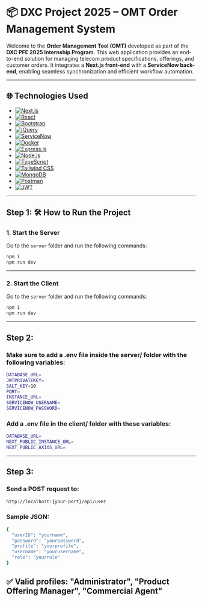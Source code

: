 <a id="readme-top"></a>


# 📦 DXC Project 2025 – OMT Order Management System

Welcome to the **Order Management Tool (OMT)** developed as part of the **DXC PFE 2025 Internship Program**. This web application provides an end-to-end solution for managing telecom product specifications, offerings, and customer orders. It integrates a **Next.js front-end** with a **ServiceNow back-end**, enabling seamless synchronization and efficient workflow automation.

---

## 🌐 Technologies Used

* [![Next.js](https://img.shields.io/badge/Next.js-black?style=for-the-badge&logo=next.js&logoColor=white)](https://nextjs.org/)
* [![React](https://img.shields.io/badge/React-blue?style=for-the-badge&logo=react&logoColor=white)](https://reactjs.org/)
* [![Bootstrap](https://img.shields.io/badge/Bootstrap-purple?style=for-the-badge&logo=bootstrap&logoColor=white)](https://getbootstrap.com/)
* [![jQuery](https://img.shields.io/badge/jQuery-lightblue?style=for-the-badge&logo=jquery&logoColor=white)](https://jquery.com/)
* [![ServiceNow](https://img.shields.io/badge/ServiceNow-green?style=for-the-badge&logo=servicenow&logoColor=white)](https://www.servicenow.com/)
* [![Docker](https://img.shields.io/badge/Docker-blue?style=for-the-badge&logo=docker&logoColor=white)](https://www.docker.com/)
* [![Express.js](https://img.shields.io/badge/Express.js-grey?style=for-the-badge&logo=express&logoColor=white)](https://expressjs.com/)
* [![Node.js](https://img.shields.io/badge/Node.js-darkgreen?style=for-the-badge&logo=node.js&logoColor=white)](https://nodejs.org/)
* [![TypeScript](https://img.shields.io/badge/TypeScript-blue?style=for-the-badge&logo=typescript&logoColor=white)](https://www.typescriptlang.org/)
* [![Tailwind CSS](https://img.shields.io/badge/Tailwind_CSS-teal?style=for-the-badge&logo=tailwind-css&logoColor=white)](https://tailwindcss.com/)
* [![MongoDB](https://img.shields.io/badge/MongoDB-darkgreen?style=for-the-badge&logo=mongodb&logoColor=white)](https://www.mongodb.com/)
* [![Postman](https://img.shields.io/badge/Postman-orange?style=for-the-badge&logo=postman&logoColor=white)](https://www.postman.com/)
* [![JWT](https://img.shields.io/badge/JWT-000000?style=for-the-badge&logo=jsonwebtokens&logoColor=white)](https://jwt.io/)



---

## Step 1: 🛠 How to Run the Project

### 1. Start the Server

Go to the `server` folder and run the following commands:

```sh
npm i
npm run dev
```

---


### 2. Start the Client

Go to the `server` folder and run the following commands:

```sh
npm i
npm run dev
```

---

## Step 2:

### Make sure to add a .env file inside the server/ folder with the following variables:

```sh
DATABASE_URL=
JWTPRIVATEKEY=
SALT_KEY=10
PORT=
INSTANCE_URL=
SERVICENOW_USERNAME=
SERVICENOW_PASSWORD=
```


### Add a .env file in the client/ folder with these variables:

```sh
DATABASE_URL=
NEXT_PUBLIC_INSTANCE_URL= 
NEXT_PUBLIC_AXIOS_URL=
```

---

## Step 3:

### Send a POST request to:
```sh
http://localhost:{your-port}/api/user
```

###  Sample JSON:
```sh
{
  "userID": "yourname",
  "password": "yourpassword",
  "profile": "yourprofile",
  "username": "yourusername",
  "role": "yourrole"
}
```
✅ Valid profiles: "Administrator", "Product Offering Manager", "Commercial Agent"
---










